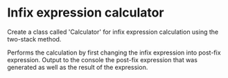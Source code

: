 # Infix expression calculator
 
Create a class called 'Calculator' for infix expression calculation using the two-stack method.

Performs the calculation by first changing the infix expression into post-fix expression. Output to the console the post-fix expression that was generated as well as the result of the expression. 
